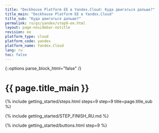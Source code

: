 ```yaml
---
title: "Deckhouse Platform EE в Yandex.Cloud: Куда двигаться дальше?"
title_main: "Deckhouse Platform EE в Yandex.Cloud"
title_sub: "Куда двигаться дальше?"
permalink: ru/gs/yandex/step9-ee.html
layout: page-nosidebar-notitle
revision: ee
platform_type: cloud
platform_code: yandex
platform_name: Yandex.Cloud
lang: ru
toc: false
---
```


<link rel="stylesheet" type="text/css" href='{{ assets["getting-started.css"].digest_path }}' />

{::options parse_block_html="false" /}

<h1 class="docs__title">{{ page.title_main }}</h1>
{% include getting_started/steps.html steps=9 step=9 title=page.title_sub %}

{% include getting_started/STEP_FINISH_RU.md %}

{% include getting_started/buttons.html step=9 %}

